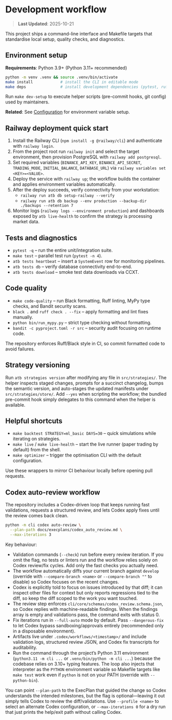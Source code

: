 # Development workflow

> **Last Updated**: 2025-10-21

This project ships a command-line interface and Makefile targets that standardise local setup, quality checks, and diagnostics.

## Environment setup

**Requirements**: Python 3.9+ (Python 3.11+ recommended)

```bash
python -m venv .venv && source .venv/bin/activate
make install            # install the CLI in editable mode
make deps               # install development dependencies (pytest, ruff, mypy, etc.)
```

Run `make dev-setup` to execute helper scripts (pre-commit hooks, git config) used by maintainers.

**Related**: See [Configuration](configuration.md) for environment variable setup.

## Railway deployment quick start

1. Install the Railway CLI (`npm install -g @railway/cli`) and authenticate with `railway login`.
2. From the project root run `railway init` and select the target environment, then provision PostgreSQL with `railway add postgresql`.
3. Set required variables (`BINANCE_API_KEY`, `BINANCE_API_SECRET`, `TRADING_MODE`, `INITIAL_BALANCE`, `DATABASE_URL`) via `railway variables set <KEY>=<VALUE>`.
4. Deploy the service with `railway up`; the workflow builds the container and applies environment variables automatically.
5. After the deploy succeeds, verify connectivity from your workstation:
   - `railway run atb db setup-railway --verify`
   - `railway run atb db backup --env production --backup-dir ./backups --retention 7`
6. Monitor logs (`railway logs --environment production`) and dashboards exposed by `atb live-health` to confirm the strategy is processing market data.

## Tests and diagnostics

- `pytest -q` – run the entire unit/integration suite.
- `make test` – parallel test run (`pytest -n 4`).
- `atb tests heartbeat` – insert a `SystemEvent` row for monitoring pipelines.
- `atb tests db` – verify database connectivity end-to-end.
- `atb tests download` – smoke test data downloads via CCXT.

## Code quality

- `make code-quality` – run Black formatting, Ruff linting, MyPy type checks, and Bandit security scans.
- `black .` and `ruff check . --fix` – apply formatting and lint fixes manually.
- `python bin/run_mypy.py` – strict type checking without formatting.
- `bandit -c pyproject.toml -r src` – security audit focusing on runtime code.

The repository enforces Ruff/Black style in CI, so commit formatted code to avoid failures.

## Strategy versioning

Run `atb strategies version` after modifying any file in `src/strategies/`. The helper inspects staged changes, prompts for a
succinct changelog, bumps the semantic version, and auto-stages the updated manifests under `src/strategies/store/`. Add
`--yes` when scripting the workflow; the bundled pre-commit hook simply delegates to this command when the helper is available.

## Helpful shortcuts

- `make backtest STRATEGY=ml_basic DAYS=30` – quick simulations while iterating on strategies.
- `make live` / `make live-health` – start the live runner (paper trading by default) from the shell.
- `make optimizer` – trigger the optimisation CLI with the default configuration.

Use these wrappers to mirror CI behaviour locally before opening pull requests.

## Codex auto-review workflow

The repository includes a Codex-driven loop that keeps running fast validations, requests a structured review, and lets Codex apply fixes until the review comes back clean.

```bash
python -m cli codex auto-review \
  --plan-path docs/execplans/codex_auto_review.md \
  --max-iterations 3
```

Key behaviour:

- Validation commands (`--check`) run before every review iteration. If you omit the flag, no tests or linters run and the workflow relies solely on Codex review/fix cycles. Add only the fast checks you actually need.
- The workflow automatically diffs your current branch against `develop` (override with `--compare-branch <name>` or `--compare-branch ""` to disable) so Codex focuses on the recent changes.
- Codex is explicitly told to focus on issues introduced by that diff; it can inspect other files for context but only reports regressions tied to the diff, so keep the diff scoped to the work you want touched.
- The review step enforces `cli/core/schemas/codex_review.schema.json`, so Codex replies with machine-readable findings. When the findings array is empty and validations pass, the command exits with status 0.
- Fix iterations run in `--full-auto` mode by default. Pass `--dangerous-fix` to let Codex bypass sandboxing/approvals entirely (recommended only in a disposable environment).
- Artifacts live under `.codex/workflows/<timestamp>/` and include validation logs, structured review JSON, and Codex fix transcripts for auditability.
- Run the command through the project’s Python 3.11 environment (`python3.11 -m cli ...` or `.venv/bin/python -m cli ...`) because the codebase relies on 3.10+ typing features. The loop also injects that interpreter as the `PYTHON` environment variable so Makefile targets like `make test` work even if `python` is not on your PATH (override with `--python-bin`).

You can point `--plan-path` to the ExecPlan that guided the change so Codex understands the intended milestones, but the flag is optional—leaving it out simply tells Codex to review the diff/validations. Use `--profile <name>` to select an alternate Codex configuration, or `--max-iterations 0` for a dry run that just prints the help/exit path without calling Codex.
